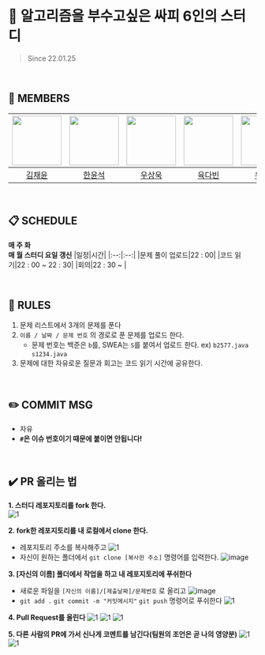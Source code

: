 # :facepunch: 알고리즘을 부수고싶은 싸피 6인의 스터디
> Since 22.01.25
  
<br/>

## :runner: MEMBERS
| [<img src="https://avatars.githubusercontent.com/u/99032467?v=4" width="100">](https://github.com/kimchaeyun6) |  [<img src="https://avatars.githubusercontent.com/u/28249948?v=4" width="100">](https://github.com/hanyoonseok)| [<img src="https://avatars.githubusercontent.com/u/41969902?v=4" width="100">](https://github.com/YeoUlFox) | [<img src="https://avatars.githubusercontent.com/u/80896077?v=4" width="100">](https://github.com/Dabisix) |  [<img src="https://avatars.githubusercontent.com/u/47098720?v=4" width="100">](https://github.com/yoochangseon)| [<img src="https://avatars.githubusercontent.com/u/63398933?v=4" width="100">](https://github.com/Haseung-Song) | 
| :-----------------------------------: | :---------------------------------------: |:---------------------------------------: | :-----------------------------------: | :---------------------------------------: |:---------------------------------------: |
|[김채윤](https://github.com/kimchaeyun6)|[한윤석](https://github.com/hanyoonseok)|[우상욱](https://github.com/YeoUlFox)|[육다빈](https://github.com/Dabisix)|[유창선](https://github.com/yoochangseon)|[조윤혁](https://github.com/JoYunHyeok)|
  
<br/>

## :clipboard: SCHEDULE
**매 주 화**  
**매 월 스터디 요일 갱신**
|일정|시간|
|:--:|:--:|
|문제 풀이 업로드|22 : 00|
|코드 읽기|22 : 00 ~ 22 : 30|
|회의|22 : 30 ~ |
  
<br/>

## :scroll: RULES
1. 문제 리스트에서 3개의 문제를 푼다
2. `이름 / 날짜 / 문제 번호` 의 경로로 푼 문제를 업로드 한다.
   - 문제 번호는 백준은 `b`를, SWEA는 `S`를 붙여서 업로드 한다. ex) `b2577.java`  `s1234.java`
3. 문제에 대한 자유로운 질문과 회고는 코드 읽기 시간에 공유한다.
  
<br/>

## :pencil2: COMMIT MSG
- 자유
- **`#`은 이슈 번호이기 때문에 붙이면 안됩니다!**
  
<br/>

## ✔️ PR 올리는 법
**1. 스터디 레포지토리를 fork 한다.**  
![1](https://user-images.githubusercontent.com/28249948/155487388-279431e5-42bd-443d-b14c-e0de05f89cbb.png)  

**2. fork한 레포지토리를 내 로컬에서 clone 한다.**  
- 레포지토리 주소를 복사해주고
![1](https://user-images.githubusercontent.com/28249948/155487857-95f0184f-2daf-4c39-9648-fc14d945982f.png)
- 자신이 원하는 폴더에서 `git clone [복사한 주소]` 명령어를 입력한다.
  ![image](https://user-images.githubusercontent.com/28249948/155488570-7fbc84d2-1d7b-44b1-9a67-0bd18cb62250.png)

**3. [자신의 이름] 폴더에서 작업을 하고 내 레포지토리에 푸쉬한다**
- 새로운 파일을 `[자신의 이름]/[제출날짜]/문제번호` 로 올리고
![image](https://user-images.githubusercontent.com/28249948/155489499-67301d6f-1069-48dd-8673-7c8129d76964.png)
- `git add .` `git commit -m "커밋메시지"` `git push` 명령어로 푸쉬한다
![1](https://user-images.githubusercontent.com/28249948/155490286-41f852e1-85c0-417e-ad88-6c3902ba9759.png)

**4. Pull Request를 올린다** 
![1](https://user-images.githubusercontent.com/28249948/155490620-0a71251b-dfab-4008-9850-53f64fce852d.png)
![1](https://user-images.githubusercontent.com/28249948/155490893-035ec10e-b690-45ba-ae46-6267d8bd3f6c.png)
![1](https://user-images.githubusercontent.com/28249948/155491321-2462434b-b9df-4ae3-afad-2babba992487.png)

**5. 다른 사람의 PR에 가서 신나게 코멘트를 남긴다(팀원의 조언은 곧 나의 영양분)**
![1](https://user-images.githubusercontent.com/28249948/155491981-1b5a8600-541d-4cbb-ae16-6c27c10f3416.png)
![1](https://user-images.githubusercontent.com/28249948/155492250-7ef40bb9-f0ad-457d-98d8-5e9e74e7aa86.png)


